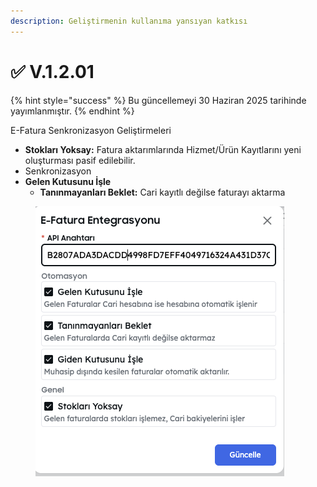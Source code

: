 ```yaml
---
description: Geliştirmenin kullanıma yansıyan katkısı
---
```


# ✅ V.1.2.01

{% hint style="success" %}
Bu güncellemeyi 30 Haziran 2025 tarihinde yayımlanmıştır.
{% endhint %}

E-Fatura Senkronizasyon Geliştirmeleri

* **Stokları Yoksay:** Fatura aktarımlarında Hizmet/Ürün Kayıtlarını yeni oluşturması pasif edilebilir.
* Senkronizasyon
* **Gelen Kutusunu İşle**
  * **Tanınmayanları Beklet:** Cari kayıtlı değilse faturayı aktarma



<div align="left"><figure><img src="../../.gitbook/assets/Ekran Resmi 2025-06-29 22.32.48.png" alt=""><figcaption></figcaption></figure></div>
